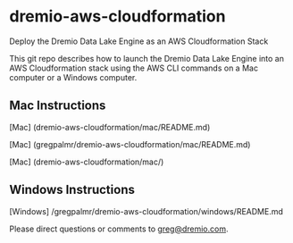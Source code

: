 # dremio-aws-cloudformation

Deploy the Dremio Data Lake Engine as an AWS Cloudformation Stack

This git repo describes how to launch the Dremio Data Lake Engine into an AWS Cloudformation stack using the AWS CLI commands on a Mac computer or a Windows computer.

## Mac Instructions

[Mac] (dremio-aws-cloudformation/mac/README.md)

[Mac] (gregpalmr/dremio-aws-cloudformation/mac/README.md)

[Mac] (dremio-aws-cloudformation/mac/)

## Windows Instructions

[Windows] /gregpalmr/dremio-aws-cloudformation/windows/README.md

Please direct questions or comments to greg@dremio.com.

